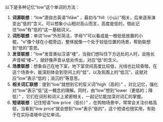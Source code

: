 以下是多种记忆“low”这个单词的方法：
1. **词源联想**：“low”源自古英语“hlāw” ，最初与“hill（小山）”相关，后来逐渐演变出“低的”含义。可以想象小山相对高山而言，高度是低的，借此记住“low”有“低的”这一基础词义。
2. **词形联想**：单词“low”外形简洁，字母“l”可以看成是一根低低放置的小棍，“o”像个球在小棍旁边，整体就像一个处于较低位置的场景，帮助联想到“低的”意思。
3. **发音联想**：“low”发音类似汉语“喽”，当我们想叫住下方远处的人时，会拖长声音喊“喽~”，就好像声音从低处传出，对应“低”的含义。
4. **场景联想**：想象自己在地下室，地下室空间高度比较低，光线也比较昏暗，在这个场景中，能深刻体会到空间上的“低”，以及氛围上的“低沉”，这就对应“low”表示“低的；消沉的”等意思。 
5. **相关词汇联想**：提到“low”就想到它的反义词“high（高的）” ，对比记忆，强化对“low”表示“低”这一概念的理解。同时，由“low”想到“lower（更低的；降低）” ，它们在词形和词义上紧密相关，一起记忆能加深对词汇的掌握。 
6. **短语联想**：记住短语“low price（低价）” ，在购物场景中，常常会关注价格高低，当看到“low price”就会想到“low”表示“低的”，这个短语也很实用，有助于在实际语境中记忆单词。 